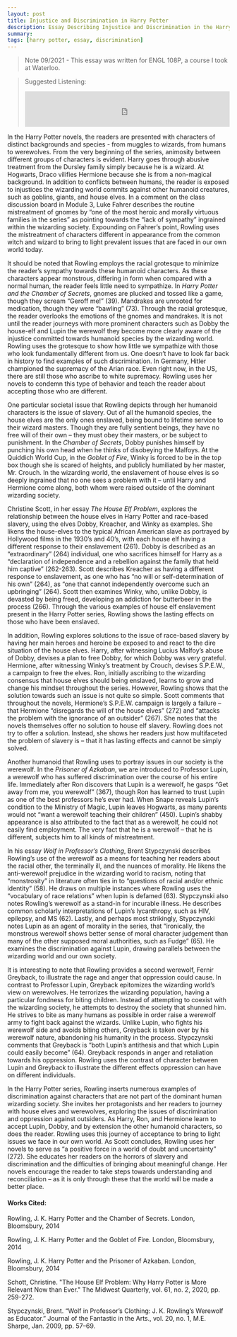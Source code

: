 ```yaml
---
layout: post
title: Injustice and Discrimination in Harry Potter
description: Essay Describing Injustice and Discrimination in the Harry Potter Series by JK Rowling
summary: 
tags: [harry potter, essay, discrimination]
---
```


>Note 09/2021 - This essay was written for ENGL 108P, a course I took at Waterloo.

>Suggested Listening:
><iframe src="https://open.spotify.com/embed/album/6zeHM5CV0CjcS0K8ouWE4N" width="100%" height="80" frameBorder="0" allowtransparency="true" allow="encrypted-media"></iframe>


In the Harry Potter novels, the readers are presented with characters of distinct backgrounds and species - from muggles to wizards, from humans to werewolves. From the very beginning of the series, animosity between different groups of characters is evident. Harry goes through abusive treatment from the Dursley family simply because he is a wizard. At Hogwarts, Draco vilifies Hermione because she is from a non-magical background. In addition to conflicts between humans, the reader is exposed to injustices the wizarding world commits against other humanoid creatures, such as goblins, giants, and house elves. In a comment on the class discussion board in Module 3, Luke Fahrer describes the routine mistreatment of gnomes by “one of the most heroic and morally virtuous families in the series” as pointing towards the “lack of sympathy” ingrained within the wizarding society. Expounding on Fahrer’s point, Rowling uses the mistreatment of characters different in appearance from the common witch and wizard to bring to light prevalent issues that are faced in our own world today.

It should be noted that Rowling employs the racial grotesque to minimize the reader’s sympathy towards these humanoid characters. As these characters appear monstrous, differing in form when compared with a normal human, the reader feels little need to sympathize. In *Harry Potter and the Chamber of Secrets*, gnomes are plucked and tossed like a game, though they scream “Geroff me!” (39). Mandrakes are unrooted for medication, though they were “bawling” (73). Through the racial grotesque, the reader overlooks the emotions of the gnomes and mandrakes. It is not until the reader journeys with more prominent characters such as Dobby the house-elf and Lupin the werewolf they become more clearly aware of the injustice committed towards humanoid species by the wizarding world. Rowling uses the grotesque to show how little we sympathize with those who look fundamentally different from us. One doesn’t have to look far back in history to find examples of such discrimination. In Germany, Hitler championed the supremacy of the Arian race. Even right now, in the US, there are still those who ascribe to white supremacy. Rowling uses her novels to condemn this type of behavior and teach the reader about accepting those who are different.

One particular societal issue that Rowling depicts through her humanoid characters is the issue of slavery. Out of all the humanoid species, the house elves are the only ones enslaved, being bound to lifetime service to their wizard masters. Though they are fully sentient beings, they have no free will of their own – they must obey their masters, or be subject to punishment. In the *Chamber of Secrets*, Dobby punishes himself by punching his own head when he thinks of disobeying the Malfoys. At the Quiddich World Cup, in the *Goblet of Fire*, Winky is forced to be in the top box though she is scared of heights, and publicly humiliated by her master, Mr. Crouch. In the wizarding world, the enslavement of house elves is so deeply ingrained that no one sees a problem with it – until Harry and Hermione come along, both whom were raised outside of the dominant wizarding society. 

Christine Scott, in her essay *The House Elf Problem*, explores the relationship between the house elves in Harry Potter and race-based slavery, using the elves Dobby, Kreacher, and Winky as examples. She likens the house-elves to the typical African American slave as portrayed by Hollywood films in the 1930’s and 40’s, with each house elf having a different response to their enslavement (261). Dobby is described as an “extraordinary” (264) individual, one who sacrifices himself for Harry as a “declaration of independence and a rebellion against the family that held him captive” (262-263). Scott describes Kreacher as having a different response to enslavement, as one who has “no will or self-determination of his own” (264), as “one that cannot independently overcome such an upbringing” (264). Scott then examines Winky, who, unlike Dobby, is devasted by being freed, developing an addiction for butterbeer in the process (266). Through the various examples of house elf enslavement present in the Harry Potter series, Rowling shows the lasting effects on those who have been enslaved.

In addition, Rowling explores solutions to the issue of race-based slavery by having her main heroes and heroine be exposed to and react to the dire situation of the house elves. Harry, after witnessing Lucius Malfoy’s abuse of Dobby, devises a plan to free Dobby, for which Dobby was very grateful. Hermione, after witnessing Winky’s treatment by Crouch, devises S.P.E.W., a campaign to free the elves. Ron, initially ascribing to the wizarding consensus that house elves should being enslaved, learns to grow and change his mindset throughout the series. However, Rowling shows that the solution towards such an issue is not quite so simple. Scott comments that throughout the novels, Hermione’s S.P.E.W. campaign is largely a failure – that Hermione “disregards the will of the house elves” (272) and “attacks the problem with the ignorance of an outsider” (267). She notes that the novels themselves offer no solution to house elf slavery. Rowling does not try to offer a solution. Instead, she shows her readers just how multifaceted the problem of slavery is – that it has lasting effects and cannot be simply solved.

Another humanoid that Rowling uses to portray issues in our society is the werewolf. In the *Prisoner of Azkaban*, we are introduced to Professor Lupin, a werewolf who has suffered discrimination over the course of his entire life. Immediately after Ron discovers that Lupin is a werewolf, he gasps “Get away from me, you werewolf” (367), though Ron has learned to trust Lupin as one of the best professors he’s ever had. When Snape reveals Lupin’s condition to the Ministry of Magic, Lupin leaves Hogwarts, as many parents would not “want a werewolf teaching their children” (450). Lupin’s shabby appearance is also attributed to the fact that as a werewolf, he could not easily find employment. The very fact that he is a werewolf – that he is different, subjects him to all kinds of mistreatment.  

In his essay *Wolf in Professor’s Clothing*, Brent Stypczynski describes Rowling’s use of the werewolf as a means for teaching her readers about the racial other, the terminally ill, and the nuances of morality. He likens the anti-werewolf prejudice in the wizarding world to racism, noting that “monstrosity” in literature often ties in to “questions of racial and/or ethnic identity” (58). He draws on multiple instances where Rowling uses the “vocabulary of race relations” when lupin is defamed (63). Stypczynski also notes Rowling’s werewolf as a stand-in for incurable illness. He describes common scholarly interpretations of Lupin’s lycanthropy, such as HIV, epilepsy, and MS (62). Lastly, and perhaps most strikingly, Stypczynski notes Lupin as an agent of morality in the series, that “ironically, the monstrous werewolf shows better sense of moral character judgement than many of the other supposed moral authorities, such as Fudge” (65). He examines the discrimination against Lupin, drawing parallels between the wizarding world and our own society.

It is interesting to note that Rowling provides a second werewolf, Fernir Greyback, to illustrate the rage and anger that oppression could cause. In contrast to Professor Lupin, Greyback epitomizes the wizarding world’s view on werewolves. He terrorizes the wizarding population, having a particular fondness for biting children. Instead of attempting to coexist with the wizarding society, he attempts to destroy the society that shunned him. He strives to bite as many humans as possible in order raise a werewolf army to fight back against the wizards. Unlike Lupin, who fights his werewolf side and avoids biting others, Greyback is taken over by his werewolf nature, abandoning his humanity in the process. Stypczynski comments that Greyback is “both Lupin’s antithesis and that which Lupin could easily become” (64). Greyback responds in anger and retaliation towards his oppression. Rowling uses the contrast of character between Lupin and Greyback to illustrate the different effects oppression can have on different individuals.

In the Harry Potter series, Rowling inserts numerous examples of discrimination against characters that are not part of the dominant human wizarding society. She invites her protagonists and her readers to journey with house elves and werewolves, exploring the issues of discrimination and oppression against outsiders. As Harry, Ron, and Hermione learn to accept Lupin, Dobby, and by extension the other humanoid characters, so does the reader. Rowling uses this journey of acceptance to bring to light issues we face in our own world. As Scott concludes, Rowling uses her novels to serve as “a positive force in a world of doubt and uncertainty” (272). She educates her readers on the horrors of slavery and discrimination and the difficulties of bringing about meaningful change. Her novels encourage the reader to take steps towards understanding and reconciliation – as it is only through these that the world will be made a better place.

#### Works Cited:

Rowling, J. K. Harry Potter and the Chamber of Secrets. London, Bloomsbury, 2014

Rowling, J. K. Harry Potter and the Goblet of Fire. London, Bloomsbury, 2014

Rowling, J. K. Harry Potter and the Prisoner of Azkaban. London, Bloomsbury, 2014

Schott, Christine. "The House Elf Problem: Why Harry Potter is More Relevant Now than Ever." The Midwest Quarterly, vol. 61, no. 2, 2020, pp. 259-272.

Stypczynski, Brent. “Wolf in Professor’s Clothing: J. K. Rowling’s Werewolf as Educator.” Journal of the Fantastic in the Arts., vol. 20, no. 1, M.E. Sharpe, Jan. 2009, pp. 57–69.